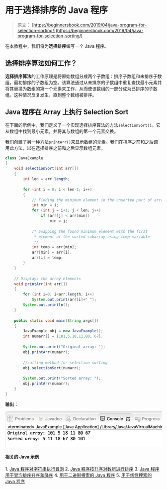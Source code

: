 # 用于选择排序的 Java 程序

> 原文： [https://beginnersbook.com/2019/04/java-program-for-selection-sorting/](https://beginnersbook.com/2019/04/java-program-for-selection-sorting/)

在本教程中，我们将为**选择排序**编写一个 Java 程序。

## 选择排序算法如何工作？

**选择排序算法**的工作原理是将原始数组分成两个子数组：排序子数组和未排序子数组，最初排序的子数组为空。该算法通过从未排序的子数组中重复查找最小元素并将其替换为数组的第一个元素来工作，从而使该数组的一部分成为已排序的子数组。这种情况反复发生，直到整个数组被排序。

## Java 程序在 Array 上执行 Selection Sort

在下面的示例中，我们定义了一个实现选择排序算法的方法`selectionSort()`。它从数组中找到最小元素，并将其与数组的第一个元素交换。

我们创建了另一种方法`printArr()`来显示数组的元素。我们在排序之前和之后调用此方法，以在选择排序之前和之后显示数组元素。

```java
class JavaExample
{
    void selectionSort(int arr[])
    {
        int len = arr.length;

        for (int i = 0; i < len-1; i++)
        {
            // Finding the minimum element in the unsorted part of array
            int min = i;
            for (int j = i+1; j < len; j++)
                if (arr[j] < arr[min])
                    min = j;

            /* Swapping the found minimum element with the first
             * element of the sorted subarray using temp variable
             */
            int temp = arr[min];
            arr[min] = arr[i];
            arr[i] = temp;
        }
    }

    // Displays the array elements
    void printArr(int arr[])
    {
        for (int i=0; i<arr.length; i++)
            System.out.print(arr[i]+" ");
        System.out.println();
    }

    public static void main(String args[])
    {
        JavaExample obj = new JavaExample();
        int numarr[] = {101,5,18,11,80, 67};

        System.out.print("Original array: ");
        obj.printArr(numarr);

        //calling method for selection sorting
        obj.selectionSort(numarr);

        System.out.print("Sorted array: ");
        obj.printArr(numarr);
    }
}
```

**输出：**

![Java Selection sort program with example](img/2f14e087afb09569847d434b0ddfa572.jpg)

#### 相关的 Java 示例

1\. [Java 程序对字符串执行冒泡](https://beginnersbook.com/2019/04/java-program-to-perform-bubble-sort-on-strings/)
2\. [Java 程序按升序对数组进行排序](https://beginnersbook.com/2018/10/java-program-to-sort-an-array-in-ascending-order/)
3\. [Java 程序用于冒泡排序升序和降序](https://beginnersbook.com/2014/07/java-program-for-bubble-sort-in-ascending-descending-order/)
4\. [用于二进制搜索的 Java 程序](https://beginnersbook.com/2014/04/java-program-to-perform-binary-search/)
5\. [用于线性搜索的 Java 程序](https://beginnersbook.com/2014/04/java-program-for-linear-search-example/)